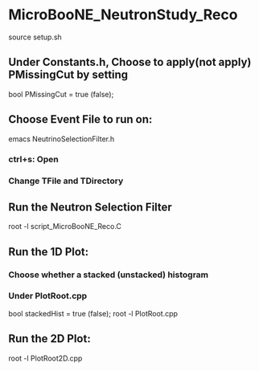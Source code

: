 # MicroBooNE_NeutronStudy_Reco

source setup.sh


## Under Constants.h, Choose to apply(not apply) PMissingCut by setting
bool PMissingCut = true (false);


## Choose Event File to run on:
emacs NeutrinoSelectionFilter.h
### ctrl+s: Open
### Change TFile and TDirectory


## Run the Neutron Selection Filter
root -l script_MicroBooNE_Reco.C

## Run the 1D Plot:
### Choose whether a stacked (unstacked) histogram
### Under PlotRoot.cpp
bool stackedHist = true (false);
root -l PlotRoot.cpp


## Run the 2D Plot:
root -l PlotRoot2D.cpp
